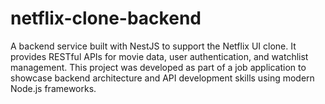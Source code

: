 # netflix-clone-backend
A backend service built with NestJS to support the Netflix UI clone. It provides RESTful APIs for movie data, user authentication, and watchlist management. This project was developed as part of a job application to showcase backend architecture and API development skills using modern Node.js frameworks.

